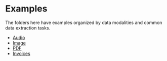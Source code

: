 # Examples

The folders here have examples organized by data modalities and common data extraction tasks.

- [Audio](audio)
- [Image](image)
- [PDF](pdf)
- [Invoices](invoices)

